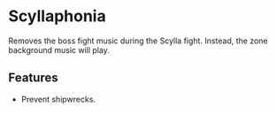 # Scyllaphonia

Removes the boss fight music during the Scylla fight. Instead, the zone background music will play.

## Features

- Prevent shipwrecks.

